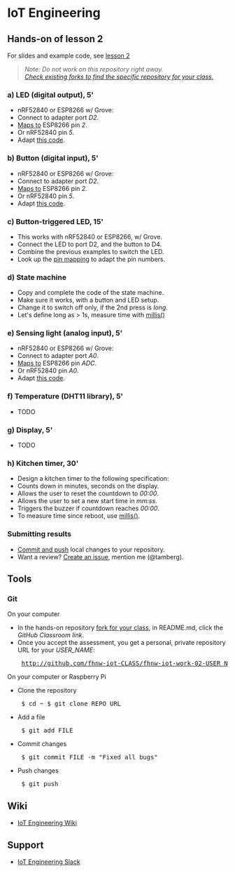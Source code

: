 # IoT Engineering
## Hands-on of lesson 2
For slides and example code, see [lesson 2](../../../fhnw-iot/blob/master/02/README.md)

> *Note: Do not work on this repository right away.*<br/>
> *[Check existing forks to find the specific repository for your class.](../../network/members)*

### a) LED (digital output), 5'
* nRF52840 or ESP8266 w/ Grove:
* Connect to adapter port _D2_.
* [Maps to](https://github.com/tamberg/fhnw-iot/wiki/Grove-Adapters#mapping) ESP8266 pin _2_.
* Or nRF52840 pin _5_.
* Adapt [this code](https://github.com/tamberg/fhnw-iot/wiki/Grove-Actuators#led).

### b) Button (digital input), 5'
* nRF52840 or ESP8266 w/ Grove:
* Connect to adapter port _D2_.
* [Maps to](https://github.com/tamberg/fhnw-iot/wiki/Grove-Adapters#mapping) ESP8266 pin _2_.
* Or nRF52840 pin _5_.
* Adapt [this code](https://github.com/tamberg/fhnw-iot/wiki/Grove-Sensors#button).

### c) Button-triggered LED, 15'
* This works with nRF52840 or ESP8266, w/ Grove.
* Connect the LED to port D2, and the button to D4.
* Combine the previous examples to switch the LED.
* Look up the [pin mapping](https://github.com/tamberg/fhnw-iot/wiki/Grove-Adapters#mapping) to adapt the pin numbers.

### d) State machine
* Copy and complete the code of the state machine.
* Make sure it works, with a button and LED setup.
* Change it to switch off only, if the 2nd press is _long_.
* Let's define long as > 1s, measure time with [millis()](https://www.arduino.cc/reference/en/language/functions/time/millis/)

### e) Sensing light (analog input), 5'
* nRF52840 or ESP8266 w/ Grove:
* Connect to adapter port _A0_.
* [Maps to](https://github.com/tamberg/fhnw-iot/wiki/Grove-Adapters#mapping) ESP8266 pin _ADC_.
* Or nRF52840 pin _A0_.
* Adapt [this code](https://github.com/tamberg/fhnw-iot/wiki/Grove-Sensors#arduino-1).

### f) Temperature (DHT11 library), 5'
* TODO

### g) Display, 5'
* TODO

### h) Kitchen timer, 30'
* Design a kitchen timer to the following specification:
* Counts down in minutes, seconds on the display.
* Allows the user to reset the countdown to _00:00_.
* Allows the user to set a new start time in _mm:ss_.
* Triggers the buzzer if countdown reaches _00:00_.
* To measure time since reboot, use [millis()](https://www.arduino.cc/reference/en/language/functions/time/millis/).

### Submitting results
* [Commit and push](#git) local changes to your repository.
* Want a review? [Create an issue](../../issues/new), mention me (@tamberg).

## Tools
### Git
On your computer
* In the hands-on repository [fork for your class](../../network/members), in README.md, click the _GitHub Classroom link_.
* Once you accept the assessment, you get a personal, private repository URL for your _USER_NAME_:<pre>
http://github.com/fhnw-iot-CLASS/fhnw-iot-work-02-USER_NAME</pre>

On your computer or Raspberry Pi
* Clone the repository<pre>
    $ cd ~
    $ git clone REPO_URL</pre>
* Add a file<pre>
    $ git add FILE</pre>
* Commit changes<pre>
    $ git commit FILE -m "Fixed all bugs"</pre>
* Push changes<pre>
    $ git push</pre>

## Wiki
- [IoT Engineering Wiki](https://github.com/tamberg/fhnw-iot/wiki)

## Support
- [IoT Engineering Slack](https://fhnw-iot.slack.com/)
